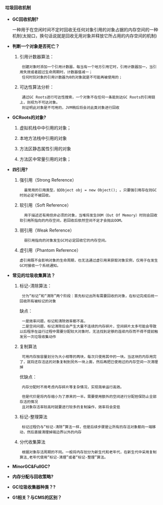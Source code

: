 #### 垃圾回收机制

- **GC回收机制?**

	一种用于在空闲时间不定时回收无任何对象引用的对象占据的内存空间的一种机制(太拗口，换句话说就是回收无用对象并释放它所占用的内存空间的机制)

- **判断一个对象是否死亡？**

	1. 引用计数器算法：
    
    		创建对象时添加一个引用计数器，每当有一个地方引用它时，引用计数器加一，当引用失效或者超过生命周期时，计数器值减一；
    		任何时刻对象的引用计数器为0的对象就是不可能再被使用的；
    		
    2. 可达性算法分析：
    
    		通过GC Roots进行可达性搜索，一个对象不在任何一条能到达GC Roots的引用链上，则视为不可达对象。
    		则证明此对象是不可用的，JVM稍后将会对此类对象进行回收

- **GCRoots的对象?**

	1. 虚拟机栈中中引用的对象；
    
    2. 本地方法栈中引用的对象
    
    3. 方法区静态属性引用的对象
    
    4. 方法区中常量引用的对象；

- **四引用?**

	1. 强引用（Strong Reference）

    		 最常用的引用类型，如Object obj = new Object(); 。只要强引用存在则GC时则必定不被回收。
    		 
    2. 软引用（Soft Reference）
    
    		 用于描述还有用但非必须的对象，当堆将发生OOM（Out Of Memory）时则会回收软引用所指向的内存空间，若回收后依然空间不足才会抛出OOM。
    		 
    3. 弱引用（Weak Reference）
    
         	 弱引用指向的对象发生GC时必定回收它的内存空间。
          
    4.  虚引用（Phantom Reference）
    
    		虚引用既不会影响对象的生命周期，也无法通过虚引用来获取对象实例，仅用于在发生GC时接收一个系统通知。

- **常见的垃圾收集算法？**

	1. 标记-清除算法：
	
			分为“标记”和“清除”两个阶段：首先标记出所有需要回收的对象，在标记完成后统一回收所有被标记的对象
	
		缺点：
		
			一是效率问题，标记和清除效率都不高，
			二是空间问题，标记清除后会产生大量不连续的内存碎片，空间碎片太多可能会导致以后程序在运行过程中需要分配较大对象时，无法找到足够的连续内存而不得不提前触发另一次垃圾收集动作
			
	2. 复制算法
	
			可用内存按容量划分为大小相等的两块，每次只使用其中的一块。当这块的内存用完了，就将还存活这的对象复制到另外一块上面，然后再把已使用过的内存空间一次清理掉
			
		优缺点：
			
			内存分配时不用考虑内存碎片等复杂情况，实现简单运行高效。
			
			但是代价是将内存缩小为了原来的一半。需要使用额外的空间进行分配担保防止全部存活的情况
			且对象存活率较高时就要进行较多的复制操作，效率将会变低
			
	3. 标记-整理算法
	
			标记过程仍与“标记-清除”算法一样，但是后续步骤是让所有的存活对象都向一端移动，然后直接清理掉端边界以外的内存
			
	4. 分代收集算法
	
			根据对象存活周期的不同。一般将内存划分为新生代和老年代，在新生代中采用复制算法,老年代使用“标记-清理”或者“标记-整理”算法。
			

- **MinorGC&FullGC?**

- **内存分配与回收策略?**

- **GC垃圾收集器种类？?**

- **G1相关？与CMS的区别？**


